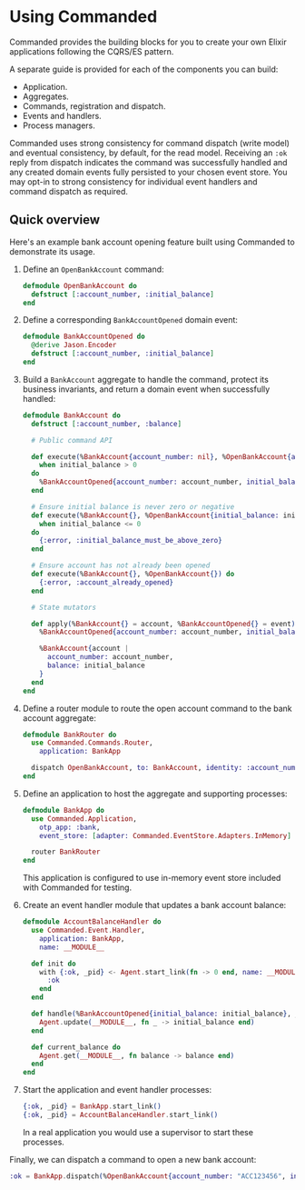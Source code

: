 # Using Commanded

Commanded provides the building blocks for you to create your own Elixir applications following the CQRS/ES pattern.

A separate guide is provided for each of the components you can build:

- Application.
- Aggregates.
- Commands, registration and dispatch.
- Events and handlers.
- Process managers.

Commanded uses strong consistency for command dispatch (write model) and eventual consistency, by default, for the read model. Receiving an `:ok` reply from dispatch indicates the command was successfully handled and any created domain events fully persisted to your chosen event store. You may opt-in to strong consistency for individual event handlers and command dispatch as required.

## Quick overview

Here's an example bank account opening feature built using Commanded to demonstrate its usage.

1. Define an `OpenBankAccount` command:

    ```elixir
    defmodule OpenBankAccount do
      defstruct [:account_number, :initial_balance]
    end
    ```

2. Define a corresponding `BankAccountOpened` domain event:

    ```elixir
    defmodule BankAccountOpened do
      @derive Jason.Encoder
      defstruct [:account_number, :initial_balance]
    end
    ```

3. Build a `BankAccount` aggregate to handle the command, protect its business invariants, and return a domain event when successfully handled:

    ```elixir
    defmodule BankAccount do
      defstruct [:account_number, :balance]

      # Public command API

      def execute(%BankAccount{account_number: nil}, %OpenBankAccount{account_number: account_number, initial_balance: initial_balance})
        when initial_balance > 0
      do
        %BankAccountOpened{account_number: account_number, initial_balance: initial_balance}
      end

      # Ensure initial balance is never zero or negative
      def execute(%BankAccount{}, %OpenBankAccount{initial_balance: initial_balance})
        when initial_balance <= 0
      do
        {:error, :initial_balance_must_be_above_zero}
      end

      # Ensure account has not already been opened
      def execute(%BankAccount{}, %OpenBankAccount{}) do
        {:error, :account_already_opened}
      end

      # State mutators

      def apply(%BankAccount{} = account, %BankAccountOpened{} = event) do
        %BankAccountOpened{account_number: account_number, initial_balance: initial_balance} = event

        %BankAccount{account |
          account_number: account_number,
          balance: initial_balance
        }
      end
    end
    ```

4. Define a router module to route the open account command to the bank account aggregate:

    ```elixir
    defmodule BankRouter do
      use Commanded.Commands.Router,
        application: BankApp

      dispatch OpenBankAccount, to: BankAccount, identity: :account_number
    end
    ```

5. Define an application to host the aggregate and supporting processes:

    ```elixir
    defmodule BankApp do
      use Commanded.Application,
        otp_app: :bank,
        event_store: [adapter: Commanded.EventStore.Adapters.InMemory]

      router BankRouter
    end
    ```

    This application is configured to use in-memory event store included with Commanded for testing.

6. Create an event handler module that updates a bank account balance:

    ```elixir
    defmodule AccountBalanceHandler do
      use Commanded.Event.Handler,
        application: BankApp,
        name: __MODULE__

      def init do
        with {:ok, _pid} <- Agent.start_link(fn -> 0 end, name: __MODULE__) do
          :ok
        end
      end

      def handle(%BankAccountOpened{initial_balance: initial_balance}, _metadata) do
        Agent.update(__MODULE__, fn _ -> initial_balance end)
      end

      def current_balance do
        Agent.get(__MODULE__, fn balance -> balance end)
      end
    end
    ```

7. Start the application and event handler processes:

    ```elixir
    {:ok, _pid} = BankApp.start_link()
    {:ok, _pid} = AccountBalanceHandler.start_link()
    ```

    In a real application you would use a supervisor to start these processes.

Finally, we can dispatch a command to open a new bank account:

```elixir
:ok = BankApp.dispatch(%OpenBankAccount{account_number: "ACC123456", initial_balance: 1_000})
```
